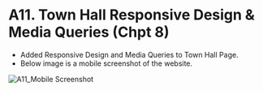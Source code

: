 # A11. Town Hall Responsive Design & Media Queries (Chpt 8)
- Added Responsive Design and Media Queries to Town Hall Page.
- Below image is a mobile screenshot of the website.

![A11_Mobile Screenshot](https://github.com/aa3348/A11/assets/146887030/18f955c9-16a2-47d2-a97f-fe046fc90454)

